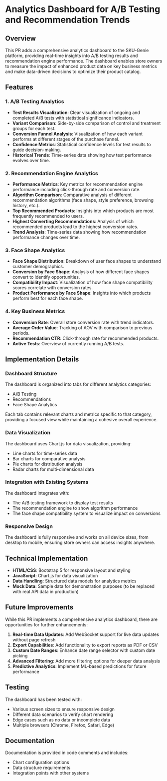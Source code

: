 # Analytics Dashboard for A/B Testing and Recommendation Trends

## Overview

This PR adds a comprehensive analytics dashboard to the SKU-Genie platform, providing real-time insights into A/B testing results and recommendation engine performance. The dashboard enables store owners to measure the impact of enhanced product data on key business metrics and make data-driven decisions to optimize their product catalog.

## Features

### 1. A/B Testing Analytics

- **Test Results Visualization**: Clear visualization of ongoing and completed A/B tests with statistical significance indicators.
- **Variant Comparison**: Side-by-side comparison of control and treatment groups for each test.
- **Conversion Funnel Analysis**: Visualization of how each variant performs at different stages of the purchase funnel.
- **Confidence Metrics**: Statistical confidence levels for test results to guide decision-making.
- **Historical Trends**: Time-series data showing how test performance evolves over time.

### 2. Recommendation Engine Analytics

- **Performance Metrics**: Key metrics for recommendation engine performance including click-through rate and conversion rate.
- **Algorithm Comparison**: Comparative analysis of different recommendation algorithms (face shape, style preference, browsing history, etc.).
- **Top Recommended Products**: Insights into which products are most frequently recommended to users.
- **Highest Converting Recommendations**: Analysis of which recommended products lead to the highest conversion rates.
- **Trend Analysis**: Time-series data showing how recommendation performance changes over time.

### 3. Face Shape Analytics

- **Face Shape Distribution**: Breakdown of user face shapes to understand customer demographics.
- **Conversion by Face Shape**: Analysis of how different face shapes convert to identify opportunities.
- **Compatibility Impact**: Visualization of how face shape compatibility scores correlate with conversion rates.
- **Product Performance by Face Shape**: Insights into which products perform best for each face shape.

### 4. Key Business Metrics

- **Conversion Rate**: Overall store conversion rate with trend indicators.
- **Average Order Value**: Tracking of AOV with comparison to previous periods.
- **Recommendation CTR**: Click-through rate for recommended products.
- **Active Tests**: Overview of currently running A/B tests.

## Implementation Details

### Dashboard Structure

The dashboard is organized into tabs for different analytics categories:
- A/B Testing
- Recommendations
- Face Shape Analytics

Each tab contains relevant charts and metrics specific to that category, providing a focused view while maintaining a cohesive overall experience.

### Data Visualization

The dashboard uses Chart.js for data visualization, providing:
- Line charts for time-series data
- Bar charts for comparative analysis
- Pie charts for distribution analysis
- Radar charts for multi-dimensional data

### Integration with Existing Systems

The dashboard integrates with:
- The A/B testing framework to display test results
- The recommendation engine to show algorithm performance
- The face shape compatibility system to visualize impact on conversions

### Responsive Design

The dashboard is fully responsive and works on all device sizes, from desktop to mobile, ensuring store owners can access insights anywhere.

## Technical Implementation

- **HTML/CSS**: Bootstrap 5 for responsive layout and styling
- **JavaScript**: Chart.js for data visualization
- **Data Handling**: Structured data models for analytics metrics
- **Mock Data**: Sample data for demonstration purposes (to be replaced with real API data in production)

## Future Improvements

While this PR implements a comprehensive analytics dashboard, there are opportunities for further enhancements:

1. **Real-time Data Updates**: Add WebSocket support for live data updates without page refresh
2. **Export Capabilities**: Add functionality to export reports as PDF or CSV
3. **Custom Date Ranges**: Enhance date range selector with custom date picking
4. **Advanced Filtering**: Add more filtering options for deeper data analysis
5. **Predictive Analytics**: Implement ML-based predictions for future performance

## Testing

The dashboard has been tested with:
- Various screen sizes to ensure responsive design
- Different data scenarios to verify chart rendering
- Edge cases such as no data or incomplete data
- Multiple browsers (Chrome, Firefox, Safari, Edge)

## Documentation

Documentation is provided in code comments and includes:
- Chart configuration options
- Data structure requirements
- Integration points with other systems